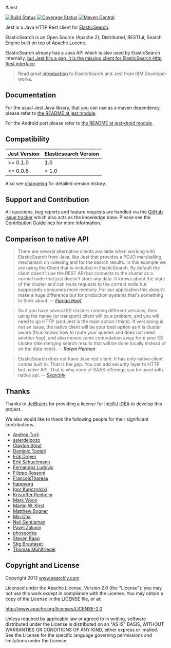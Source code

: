 #Jest

[![Build Status](https://travis-ci.org/searchbox-io/Jest.svg?branch=master)](https://travis-ci.org/searchbox-io/Jest)
[![Coverage Status](https://coveralls.io/repos/searchbox-io/Jest/badge.svg?branch=master)](https://coveralls.io/r/searchbox-io/Jest?branch=master)
[![Maven Central](https://maven-badges.herokuapp.com/maven-central/io.searchbox/jest/badge.svg)](https://maven-badges.herokuapp.com/maven-central/io.searchbox/jest)


Jest is a Java HTTP Rest client for [ElasticSearch][es].

ElasticSearch is an Open Source (Apache 2), Distributed, RESTful, Search Engine built on top of Apache Lucene.

ElasticSearch already has a Java API which is also used by ElasticSearch internally, [but Jest fills a gap, it is the missing client for ElasticSearch Http Rest interface](#comparison-to-native-api).

>Read great [introduction][ibm] to ElasticSearch and Jest from IBM Developer works.


Documentation
---------------------
For the usual Jest Java library, that you can use as a maven dependency, please refer to [the README at jest module][readme].

For the Android port please refer to [the README at jest-droid module][droidreadme].


Compatibility
------------
Jest Version | Elasticsearch Version
--- | ---
>= 0.1.0 | 1.0
<= 0.0.6 | < 1.0

Also see [changelog][changelog] for detailed version history.


Support and Contribution
------------
All questions, bug reports and feature requests are handled via the [GitHub issue tracker][issuetracker] which also acts as the knowledge base. Please see the [Contribution Guidelines][contributing] for more information.


<a id="comparison"></a>Comparison to native API
---------------------
>There are several alternative clients available when working with ElasticSearch from Java, like Jest that provides a POJO marshalling mechanism on indexing and for the search results. In this example we are using the Client that is included in ElasticSearch. By default the client doesn't use the REST API but connects to the cluster as a normal node that just doesn't store any data. It knows about the state of the cluster and can route requests to the correct node but supposedly consumes more memory. For our application this doesn't make a huge difference but for production systems that's something to think about.
><cite>-- [Florian Hopf](http://blog.florian-hopf.de/2013/05/getting-started-with-elasticsearch-part.html)</cite>

<!-- -->
>So if you have several ES clusters running different versions, then using the native (or transport) client will be a problem, and you will need to go HTTP (and Jest is the main option I think). If versioning is not an issue, the native client will be your best option as it is cluster aware (thus knows how to route your queries and does not need another hop), and also moves some computation away from your ES cluster (like merging search results that will be done locally instead of on the data node).
><cite>-- [Rotem Hermon](http://www.quora.com/ElasticSearch/What-is-the-best-client-library-for-elasticsearch)</cite>

<!-- -->
>ElasticSearch does not have Java rest client. It has only native client comes built in. That is the gap. You can add security layer to HTTP but native API. That is why none of SAAS offerings can be used with native api.
><cite>-- [Searchly](https://twitter.com/searchboxio)</cite>


Thanks
---------------------
Thanks to [JetBrains][jetbrains] for providing a license for [IntelliJ IDEA][idea] to develop this project.

We also would like to thank the following people for their significant contributions.
* [Andrea Turli](https://github.com/andreaturli)
* [asierdelpozo](https://github.com/asierdelpozo)
* [Clayton Stout](https://github.com/cfstout)
* [Dominic Tootell](https://github.com/tootedom)      
* [Erik Dreyer](https://github.com/edreyer)
* [Erik Schuchmann](https://github.com/eschuchmann)
* [Fernandez Ludovic](https://github.com/ldez)
* [Filippo Rossoni](https://github.com/filippor)
* [FrancoisThareau](https://github.com/FrancoisThareau)
* [happyprg](https://github.com/happyprg)
* [Igor Kupczyński](https://github.com/puszczyk)
* [Kristoffer Renholm](https://github.com/renholm)
* [Mark Woon](https://github.com/markwoon)
* [Martin W. Kirst](https://github.com/nitram509)
* [Matthew Bogner](https://github.com/matthewbogner)
* [Min Cha](https://github.com/MinCha)
* [Neil Gentleman](https://github.com/nigelzor)
* [Pavel Zalunin](https://github.com/whiter4bbit)
* [phospodka](https://github.com/phospodka)
* [Steven Rapp](https://github.com/srapp)
* [Stig Brautaset](https://github.com/stig)
* [Thomas Mühlfriedel](https://github.com/tomsen-san)


Copyright and License
---------------------

Copyright 2013 www.searchly.com

Licensed under the Apache License, Version 2.0 (the "License"); you may not use this work except in
compliance with the License. You may obtain a copy of the License in the LICENSE file, or at:

http://www.apache.org/licenses/LICENSE-2.0

Unless required by applicable law or agreed to in writing, software distributed under the License is
distributed on an "AS IS" BASIS, WITHOUT WARRANTIES OR CONDITIONS OF ANY KIND, either express or implied.
See the License for the specific language governing permissions and limitations under the License.



[es]: http://www.elasticsearch.org
[ibm]: http://www.ibm.com/developerworks/java/library/j-javadev2-24/index.html?ca=drs-
[readme]: https://github.com/searchbox-io/Jest/tree/master/jest
[droidreadme]: https://github.com/searchbox-io/Jest/tree/master/jest-droid
[changelog]: https://github.com/searchbox-io/Jest/wiki/Changelog
[issuetracker]: https://github.com/searchbox-io/Jest/issues
[contributing]: https://github.com/searchbox-io/Jest/blob/master/CONTRIBUTING.md
[jetbrains]: http://www.jetbrains.com/
[idea]: http://www.jetbrains.com/idea/
